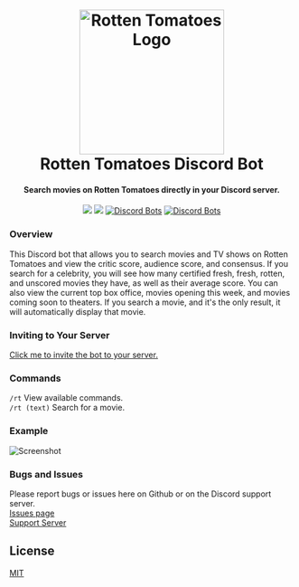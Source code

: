 <h1 align="center">

<img src="https://cdn.discordapp.com/avatars/477287091798278145/11dac188844056c5dbbdef7015bffc8b.png?size=512" alt="Rotten Tomatoes Logo" width="256"/>
<br/>
Rotten Tomatoes Discord Bot
</h1>

<h4 align="center">Search movies on Rotten Tomatoes directly in your Discord server.</h4>

<div align="center">

[<img src="https://discordapp.com/api/guilds/735263201612005472/widget.png?style=shield">](https://discord.gg/ga9V5pa)
<img src="https://img.shields.io/badge/discord-csharp-blue.svg">
[![Discord Bots](https://top.gg/api/widget/status/477287091798278145.svg)](https://top.gg/bot/477287091798278145)
[![Discord Bots](https://top.gg/api/widget/servers/477287091798278145.svg)](https://top.gg/bot/477287091798278145)

</div>

### Overview
This Discord bot that allows you to search movies and TV shows on Rotten Tomatoes and view the critic score, audience score, and consensus. If you search for a celebrity, you will see how many certified fresh, fresh, rotten, and unscored movies they have, as well as their average score. You can also view the current top box office, movies opening this week, and movies coming soon to theaters. If you search a movie, and it's the only result, it will automatically display that movie.  

### Inviting to Your Server
[Click me to invite the bot to your server.](https://discord.com/api/oauth2/authorize?client_id=477287091798278145&permissions=67584&scope=bot%20applications.commands)

### Commands
`/rt` View available commands.  
`/rt (text)` Search for a movie.  

### Example
![Screenshot](https://i.imgur.com/WYIWuAz.gif)  

### Bugs and Issues
Please report bugs or issues here on Github or on the Discord support server.  
[Issues page](https://github.com/WilliamWelsh/RottenTomatoes/issues)  
[Support Server](https://discord.gg/ga9V5pa)  

## License
[MIT](https://github.com/WilliamWelsh/RottenTomatoes/blob/master/LICENSE)
